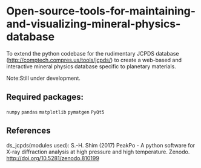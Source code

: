 # Open-source-tools-for-maintaining-and-visualizing-mineral-physics-database
To extend the python codebase for the rudimentary JCPDS database (http://comptech.compres.us/tools/jcpds/) to create a web-based and interactive mineral physics database specific to planetary materials.

Note:Still under development.

## Required packages:
`numpy` `pandas` `matplotlib` `pymatgen` `PyQt5`

## References
ds_jcpds(modules used): S.-H. Shim (2017) PeakPo - A python software for X-ray diffraction analysis at high pressure and high temperature. Zenodo. http://doi.org/10.5281/zenodo.810199
